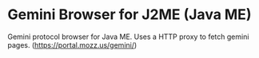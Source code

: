 # Gemini Browser for J2ME (Java ME)

Gemini protocol browser for Java ME. Uses a HTTP proxy to fetch gemini pages.
(<https://portal.mozz.us/gemini/>)
